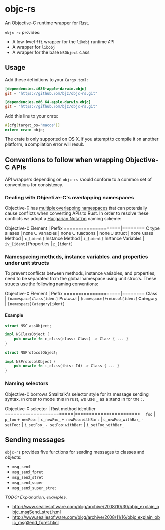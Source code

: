 <!--
Copyright 2014 the objc-rs developers.

Licensed under the Apache License, Version 2.0 (the "License");
you may not use this file except in compliance with the License.
You may obtain a copy of the License at

    http://www.apache.org/licenses/LICENSE-2.0

Unless required by applicable law or agreed to in writing, software
distributed under the License is distributed on an "AS IS" BASIS,
WITHOUT WARRANTIES OR CONDITIONS OF ANY KIND, either express or implied.
See the License for the specific language governing permissions and
limitations under the License.
-->

# objc-rs

An Objective-C runtime wrapper for Rust.

`objc-rs` provides:

- A low-level `ffi` wrapper for the `libobj` runtime API
- A wrapper for `libobj`
- A wrapper for the base `NSObject` class

## Usage

Add these definitions to your `Cargo.toml`:

~~~toml
[dependencies.i686-apple-darwin.objc]
git = "https://github.com/bjz/objc-rs.git"

[dependencies.x86_64-apple-darwin.objc]
git = "https://github.com/bjz/objc-rs.git"
~~~

Add this line to your crate:

~~~rust
#[cfg(target_os="macos")]
extern crate objc;
~~~

The crate is only supported on OS X. If you attempt to compile it on
another platform, a compilation error will result.

## Conventions to follow when wrapping Objective-C APIs

API wrappers depending on `objc-rs` should conform to a common set of
conventions for consistency.

### Dealing with Objective-C's overlapping namespaces

Objective-C has [multiple overlapping namespaces](http://objectivistc.tumblr.com/post/3340816080/name-spaces-in-objective-c)
that can potentially cause conflicts when converting APIs to Rust. In
order to resolve these conflicts we adopt a [Hungarian Notation](http://en.wikipedia.org/wiki/Hungarian_notation)
naming scheme:

Objective-C Element | Prefix 
====================|========
C type aliases      | none
C variables         | none
C functions         | none
C struct            | none
Class Method        | `c_[ident]`
Instance Method     | `i_[ident]`
Instance Variables  | `iv_[ident]`
Properties          | `p_[ident]`

### Namespacing methods, instance variables, and properties under unit structs

To prevent conflicts between methods, instance variables, and properties,
need to be separated from the global namespace using unit structs. These
structs use the following naming conventions:

Objective-C Element | Prefix 
====================|========
Class               | `[namespace]Class[ident]`
Protocol            | `[namespace]Protocol[ident]`
Category            | `[namespace]Category[ident]`

#### Example

~~~rust
struct NSClassObject;

impl NSClassObject {
    pub unsafe fn c_class(class: Class) -> Class { ... }
}

struct NSProtocolObject;

impl NSProtocolObject {
    pub unsafe fn i_class(this: Id) -> Class { ... }
}
~~~

### Naming selectors

Objective-C borrows Smalltalk's selector style for its message sending syntax.
In order to model this in rust, we use `_` as a stand in for the `:`.

Objective-C selector    | Rust method identifier
========================|=======================
`  foo`                 | `p_foo`
`+ newFoo:`             | `c_newFoo_`
`+ newFoo:withBar:`     | `c_newFoo_withBar_`
`- setFoo:`             | `i_setFoo_`
`- setFoo:withBar:`     | `i_setFoo_withBar_`

## Sending messages

`objc-rs` provides five functions for sending messages to classes and objects:

- `msg_send`
- `msg_send_fpret`
- `msg_send_stret`
- `msg_send_super`
- `msg_send_super_stret`

*TODO: Explanation, examples.*

- http://www.sealiesoftware.com/blog/archive/2008/10/30/objc_explain_objc_msgSend_stret.html
- http://www.sealiesoftware.com/blog/archive/2008/11/16/objc_explain_objc_msgSend_fpret.html

